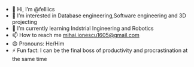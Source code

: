 - 👋 Hi, I’m @felliics
- 👀 I’m interested in Database engineering,Software engineering and 3D projecting
- 🌱 I’m currently learning Indstrial Ingineering and Robotics
- 📫 How to reach me mihai.ionescu1605@gmail.com
- 😄 Pronouns: He/Him
- ⚡ Fun fact: I can be the final boss of productivity and procrastination at the same time
